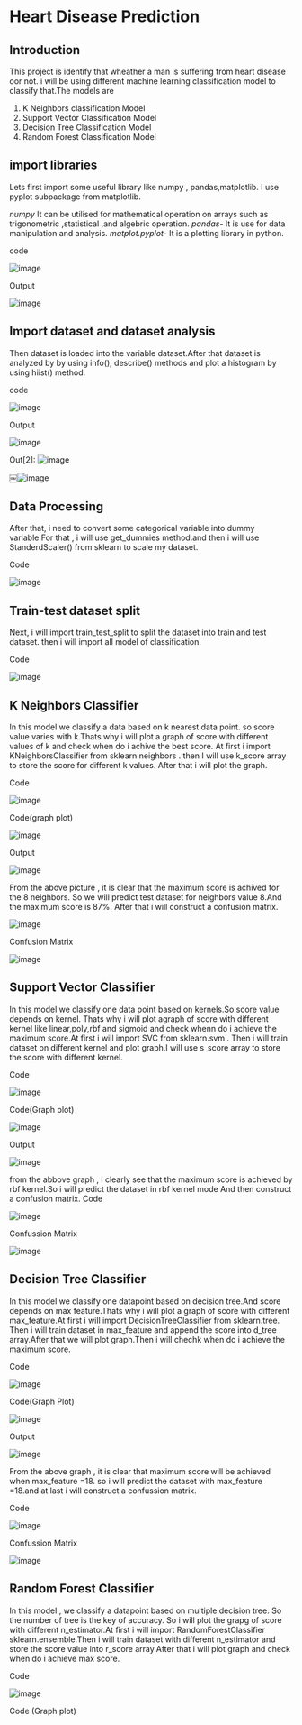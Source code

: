 # Heart Disease Prediction
## Introduction
This project is identify that wheather a man is suffering from heart disease oor not. i will be using different machine learning  classification model to classify that.The models are 
1. K Neighbors classification Model
2. Support Vector Classification Model
3. Decision Tree Classification Model
4. Random Forest Classification Model

## import libraries
Lets first import some useful library like numpy , pandas,matplotlib. I use pyplot subpackage from matplotlib.

*numpy* It can be utilised for mathematical operation on arrays such as trigonometric ,statistical ,and algebric operation.
*pandas-* It is use for data manipulation and analysis.
*matplot.pyplot-* It is a plotting library in python.

code

![image](https://user-images.githubusercontent.com/68596059/88143353-b23d5e80-cc14-11ea-9d45-7e05685c4c57.png)

Output

![image](https://user-images.githubusercontent.com/68596059/88143652-37287800-cc15-11ea-8e02-6f10e0ecaf46.png)


## Import dataset and dataset analysis
Then dataset is loaded into the variable dataset.After that dataset is analyzed by by using info(), describe() methods and plot a histogram by using hiist() method.

code

![image](https://user-images.githubusercontent.com/68596059/88156858-a14a1880-cc27-11ea-8ffe-3d872f6fe4ab.png)

Output

![image](https://user-images.githubusercontent.com/68596059/88144809-211bb700-cc17-11ea-8e24-34fc5dd5b1a8.png)

Out[2]: 
![image](https://user-images.githubusercontent.com/68596059/88145210-b5861980-cc17-11ea-866b-3e43ec7e3777.png)

      
￼![image](https://user-images.githubusercontent.com/68596059/88142208-b9fc0380-cc12-11ea-9b1f-4f6607fcd092.png)

## Data Processing
After that, i need to convert some categorical variable into dummy variable.For that , i will use get_dummies method.and then i will use StanderdScaler() from sklearn to scale my dataset.

Code

![image](https://user-images.githubusercontent.com/68596059/88146505-98eae100-cc19-11ea-9b9d-638cb6769f63.png)


## Train-test dataset split

Next, i will import train_test_split to split the dataset into train and test dataset. then i will import all model of classification.

Code 

![image](https://user-images.githubusercontent.com/68596059/88147581-0ba88c00-cc1b-11ea-855c-6c96aeff62e3.png)


## K Neighbors Classifier
In this model we classify a data based on k nearest data point. so score value varies with k.Thats why i will plot a graph of score with different values of k and check when do i achive the best score. At first i import KNeighborsClassifier from sklearn.neighbors . then I will use k_score array to store the score for different k values. After that i will plot the graph.

Code

![image](https://user-images.githubusercontent.com/68596059/88149684-0993fc80-cc1e-11ea-989e-c28a06036d24.png)


Code(graph plot)

![image](https://user-images.githubusercontent.com/68596059/88150021-78715580-cc1e-11ea-946f-0b0e432481e6.png)


Output

![image](https://user-images.githubusercontent.com/68596059/88260051-36f5ae80-cce1-11ea-8d47-86f684cbe1f3.png)


From the above picture , it is clear that  the maximum score is achived for the 8 neighbors. So we will predict test dataset for neighbors value 8.And the maximum score is 87%.
After that i will construct a confusion matrix.

![image](https://user-images.githubusercontent.com/68596059/88155381-a4dca000-cc25-11ea-82e1-c6321ecdc946.png)

Confusion Matrix

![image](https://user-images.githubusercontent.com/68596059/88260346-cf8c2e80-cce1-11ea-92e0-2aee201e0240.png)


## Support Vector Classifier

In this model we classify one data point based on kernels.So score value depends on kernel. Thats why i will plot agraph of score with different kernel like linear,poly,rbf and sigmoid and check whenn do i achieve the maximum score.At first  i will import SVC  from sklearn.svm . Then i will train dataset on different kernel and plot graph.I will use s_score array to store the score with different kernel.

Code

![image](https://user-images.githubusercontent.com/68596059/88178474-14fc1d80-cc48-11ea-8572-73fc7e6d0e08.png)


Code(Graph plot)

![image](https://user-images.githubusercontent.com/68596059/88178808-95bb1980-cc48-11ea-839d-efc3962a559d.png)

Output

![image](https://user-images.githubusercontent.com/68596059/88307945-1dc52000-cd2a-11ea-8b92-365a05b81298.png)

from the abbove graph , i clearly see that the maximum score is achieved by rbf kernel.So i will predict the dataset in rbf kernel mode  And then construct a confusion matrix.
Code

![image](https://user-images.githubusercontent.com/68596059/88180206-ab314300-cc4a-11ea-8fb9-057dcda31311.png)

Confussion Matrix

![image](https://user-images.githubusercontent.com/68596059/88308584-d8edb900-cd2a-11ea-9dbc-729d2f27e7f5.png)


## Decision Tree Classifier 

In this model we classify one datapoint based on decision tree.And score depends on max feature.Thats why i will plot a graph of score with different max_feature.At first i will import DecisionTreeClassifier from sklearn.tree. Then i will train dataset in max_feature and append the score into d_tree array.After that we will plot graph.Then i will chechk when do i achieve the maximum score.


Code 

![image](https://user-images.githubusercontent.com/68596059/88259017-16c4f000-ccdf-11ea-9065-22abec215e9f.png)

Code(Graph Plot)

![image](https://user-images.githubusercontent.com/68596059/88259259-918e0b00-ccdf-11ea-8b2f-a32787cc1c8f.png)

Output

![image](https://user-images.githubusercontent.com/68596059/88309360-d344a300-cd2b-11ea-9b6a-2c89adf336b6.png)


From the above graph ,  it is clear that maximum score will be achieved when max_feature =18. so i will predict the dataset with max_feature =18.and at last i will construct a confussion matrix.

Code 

![image](https://user-images.githubusercontent.com/68596059/88310084-e3a94d80-cd2c-11ea-931a-aa8b88a57b99.png)

Confussion Matrix

![image](https://user-images.githubusercontent.com/68596059/88310628-84980880-cd2d-11ea-859b-9ebc46f1a114.png)

## Random Forest Classifier

In this model , we classify a datapoint based on multiple decision tree. So the number of tree is the key of accuracy. So i will plot the grapg of score with different n_estimator.At first i will import RandomForestClassifier sklearn.ensemble.Then i will train dataset with different n_estimator and store the score value into r_score array.After that i will plot graph and check when do i achieve max score.

Code

![image](https://user-images.githubusercontent.com/68596059/88313638-70560a80-cd31-11ea-81e5-d48a131d90ea.png)

Code (Graph plot)


